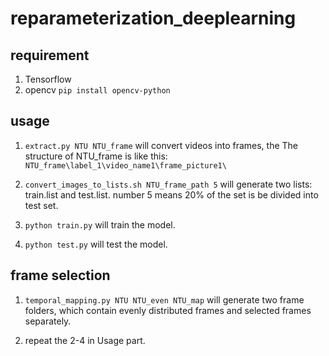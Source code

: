 # reparameterization_deeplearning

## requirement
1. Tensorflow
2. opencv `pip install opencv-python`
## usage
1. `extract.py NTU NTU_frame` will convert videos into frames, the The structure of NTU_frame is like this:
        ```
        NTU_frame\label_1\video_name1\frame_picture1\
        ```
2. `convert_images_to_lists.sh NTU_frame_path 5` will generate two lists: train.list and test.list. number 5 means 20% of the set is be divided into test set.

3. `python train.py` will train the model.

4. `python test.py` will test the model.
            
## frame selection
1. `temporal_mapping.py NTU NTU_even NTU_map` will generate two frame folders, which contain evenly distributed frames and selected frames separately. 

2. repeat the 2-4 in Usage part.
